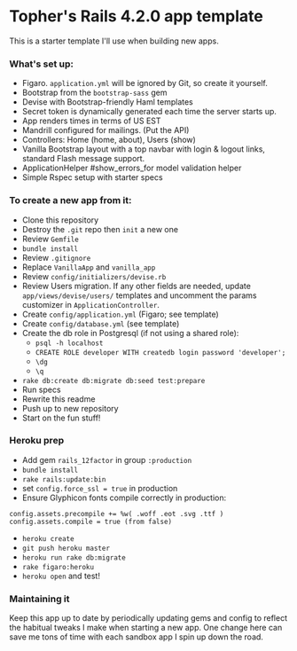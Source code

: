 # Topher's Rails 4.2.0 app template

This is a starter template I'll use when building new apps.

### What's set up:

- Figaro. `application.yml` will be ignored by Git, so create it yourself.
- Bootstrap from the `bootstrap-sass` gem
- Devise with Bootstrap-friendly Haml templates
- Secret token is dynamically generated each time the server starts up.
- App renders times in terms of US EST
- Mandrill configured for mailings. (Put the API)
- Controllers: Home (home, about), Users (show)
- Vanilla Bootstrap layout with a top navbar with login & logout links,
  standard Flash message support.
- ApplicationHelper #show_errors_for model validation helper
- Simple Rspec setup with starter specs

### To create a new app from it:

- Clone this repository
- Destroy the `.git` repo then `init` a new one
- Review `Gemfile`
- `bundle install`
- Review `.gitignore`
- Replace `VanillaApp` and `vanilla_app`
- Review `config/initializers/devise.rb`
- Review Users migration. If any other fields are needed, update 
  `app/views/devise/users/` templates and uncomment the params
  customizer in `ApplicationController`.
- Create `config/application.yml` (Figaro; see template)
- Create `config/database.yml` (see template)
- Create the db role in Postgresql (if not using a shared role):
  - `psql -h localhost`
  - `CREATE ROLE developer WITH createdb login password 'developer';`
  - `\dg`
  - `\q`
- `rake db:create db:migrate db:seed test:prepare`
- Run specs
- Rewrite this readme
- Push up to new repository
- Start on the fun stuff!

### Heroku prep

- Add gem `rails_12factor` in group `:production`
- `bundle install`
- `rake rails:update:bin`
- set `config.force_ssl = true` in production
- Ensure Glyphicon fonts compile correctly in production:

```
config.assets.precompile += %w( .woff .eot .svg .ttf )
config.assets.compile = true (from false)
```

- `heroku create`
- `git push heroku master`
- `heroku run rake db:migrate`
- `rake figaro:heroku`
- `heroku open` and test!

### Maintaining it

Keep this app up to date by periodically updating gems and config to reflect the habitual tweaks I make when starting a new app. One change here can save me tons of time with each sandbox app I spin up down the road.

